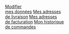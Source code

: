 <div id="UserHome">
	<a class="Bloc ModifierMonCompte" href="/[!Systeme::getMenu(Systeme/User)!]/Modifier" title="Modifier mes données">Modifier<br /> mes données</a>
	<a class="Bloc MesAdressesLivraison" href="/[!Systeme::getMenu(Systeme/User)!]/Adresses?Type=Livraison" title="Mes adresses de livraison">Mes adresses<br />de livraison</a>
	<a class="Bloc MesAdressesFacturation" href="/[!Systeme::getMenu(Systeme/User)!]/Adresses?Type=Facturation" title="Mes adresses de facturation">Mes adresses<br /> de facturation</a>
	<a class="Bloc HistoriqueCommandes" href="/[!Systeme::getMenu(Systeme/User)!]/Historique" title="Mon historique de commandes">Mon historique<br /> de commandes</a>
</div>